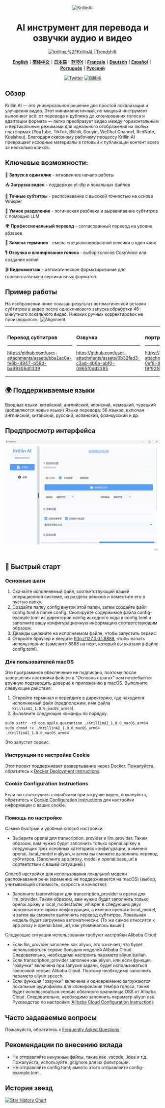 <div align="center">
  <img src="./images/logo.png" alt="KrillinAI" height="90">

  # AI инструмент для перевода и озвучки аудио и видео

  <a href="https://trendshift.io/repositories/13360" target="_blank"><img src="https://trendshift.io/api/badge/repositories/13360" alt="krillinai%2FKrillinAI | Trendshift" style="width: 250px; height: 55px;" width="250" height="55"/></a>

  **[English](../README.md)｜[简体中文](../docs/README_zh.md)｜[日本語](../docs/README_jp.md)｜[한국어](../docs/README_kr.md)｜[Français](../docs/README_fr.md)｜[Deutsch](../docs/README_de.md)｜[Español](../docs/README_es.md)｜[Português](../docs/README_pt.md)｜[Русский](../docs/README_rus.md)**
  
  [![Twitter](https://img.shields.io/badge/Twitter-KrillinAI-orange?logo=twitter)](https://x.com/KrillinAI)
[![Bilibili](https://img.shields.io/badge/dynamic/json?label=Bilibili&query=%24.data.follower&suffix=%20подписчиков&url=https%3A%2F%2Fapi.bilibili.com%2Fx%2Frelation%2Fstat%3Fvmid%3D242124650&logo=bilibili&color=00A1D6&labelColor=FE7398&logoColor=FFFFFF)](https://space.bilibili.com/242124650)

</div>

## Обзор

Krillin AI — это универсальное решение для простой локализации и улучшения видео. Этот минималистичный, но мощный инструмент выполняет всё: от перевода и дубляжа до клонирования голоса и адаптации формата — легко преобразует видео между горизонтальным и вертикальным режимами для идеального отображения на любых платформах (YouTube, TikTok, Bilibili, Douyin, WeChat Channel, RedNote, Kuaishou). Благодаря сквозному рабочему процессу Krillin AI превращает исходные материалы в готовый к публикации контент всего за несколько кликов.

## Ключевые возможности:
🎯 **Запуск в один клик** - мгновенное начало работы

📥 **Загрузка видео** - поддержка yt-dlp и локальных файлов

📜 **Точные субтитры** - распознавание с высокой точностью на основе Whisper

🧠 **Умное разделение** - логическая разбивка и выравнивание субтитров с помощью LLM

🌍 **Профессиональный перевод** -  согласованный перевод на уровне абзацев

🔄 **Замена терминов** - смена специализированной лексики в один клик 

🎙️ **Озвучка и клонирование голоса** - выбор голосов CosyVoice или создание копий

🎬 **Видеомонтаж** - автоматическое форматирование для горизонтальных и вертикальных форматов

## Пример работы
На изображении ниже показан результат автоматической вставки субтитров в видео после однокликового запуска обработки 46-минутного локального видео. Никаких ручных корректировок не производилось.
![Alignment](./docs/images/alignment.png)

<table>
<tr>
<td width="33%">

### Перевод субтитров
---
https://github.com/user-attachments/assets/bba1ac0a-fe6b-4947-b58d-ba99306d0339

</td>
<td width="33%">

### Озвучка
---
https://github.com/user-attachments/assets/0b32fad3-c3ad-4b6a-abf0-0865f0dd2385

</td>

<td width="33%">

### портретный режим
---
https://github.com/user-attachments/assets/c2c7b528-0ef8-4ba9-b8ac-f9f92f6d4e71

</td>
</tr>
</table>

## 🌍 Поддерживаемые языки
Входные языки: китайский, английский, японский, немецкий, турецкий (добавляются новые языки)
Языки перевода: 56 языков, включая английский, китайский, русский, испанский, французский и др.

## Предпросмотр интерфейса
![Предпросмотр интерфейса](../docs/images/ui_desktop.png)


## 🚀 Быстрый старт
### Основные шаги
1. Скачайте исполняемый файл, соответствующий вашей операционной системе, из раздела релизов и поместите его в пустую папку.
2. Создайте папку config внутри этой папки, затем создайте файл config.toml в папке config. Скопируйте содержимое файла config-example.toml из директории config исходного кода в config.toml и заполните вашу конфигурационную информацию соответствующим образом.
3. Дважды щелкните на исполняемом файле, чтобы запустить сервис.
4. Откройте браузер и введите http://127.0.0.1:8888, чтобы начать использование (замените 8888 на порт, который вы указали в файле config.toml).

### Для пользователей macOS
Это программное обеспечение не подписано, поэтому после завершения настройки файлов в "Основных шагах" вам потребуется вручную подтвердить доверие к приложению в macOS. Выполните следующие действия:
1. Откройте терминал и перейдите в директорию, где находится исполняемый файл (предположим, имя файла `KrillinAI_1.0.0_macOS_arm64`).
2. Выполните следующие команды по порядку:
```
sudo xattr -rd com.apple.quarantine ./KrillinAI_1.0.0_macOS_arm64
sudo chmod +x ./KrillinAI_1.0.0_macOS_arm64
./KrillinAI_1.0.0_macOS_arm64
```
Это запустит сервис.

### Инструкции по настройке Cookie
Этот проект поддерживает развертывание через Docker. Пожалуйста, обратитесь к [Docker Deployment Instructions](./docs/docker.md).

### Cookie Configuration Instructions

Если вы столкнулись с ошибками при загрузке видео, пожалуйста, обратитесь к [Cookie Configuration Instructions](./docs/get_cookies.md) для настройки информации о ваших cookie.

### Помощь по настройке
Самый быстрый и удобный способ настройки:
* Выберите openai для transcription_provider и llm_provider. Таким образом, вам нужно будет заполнить только openai.apikey в следующих трех основных категориях конфигурации, а именно openai, local_model и aliyun, и затем вы сможете выполнять перевод субтитров. (Заполните app.proxy, model и openai.base_url в соответствии с вашей ситуацией.)

Способ настройки для использования локальной модели распознавания речи (временно не поддерживается на macOS) (выбор, учитывающий стоимость, скорость и качество):
* Заполните fasterwhisper для transcription_provider и openai для llm_provider. Таким образом, вам нужно будет заполнить только openai.apikey и local_model.faster_whisper в следующих двух основных категориях конфигурации, а именно openai и local_model, и затем вы сможете выполнять перевод субтитров. Локальная модель будет загружена автоматически. (То же самое относится к app.proxy и openai.base_url, как упоминалось выше.)

Следующие ситуации использования требуют настройки Alibaba Cloud:
* Если llm_provider заполнен как aliyun, это означает, что будет использоваться сервис больших моделей Alibaba Cloud. Следовательно, необходимо настроить параметр aliyun.bailian.
* Если transcription_provider заполнен как aliyun, или если функция "озвучки" включена при запуске задачи, будет использоваться голосовой сервис Alibaba Cloud. Поэтому необходимо заполнить параметр aliyun.speech.
* Если функция "озвучки" включена и одновременно загружаются локальные аудиофайлы для клонирования тембра голоса, также будет использоваться сервис облачного хранилища OSS от Alibaba Cloud. Следовательно, необходимо заполнить параметр aliyun.oss.
Руководство по настройке: [Alibaba Cloud Configuration Instructions](./docs/aliyun.md)

## Часто задаваемые вопросы
Пожалуйста, обратитесь к [Frequently Asked Questions](./docs/faq.md)

## Рекомендации по внесению вклада

- Не отправляйте ненужные файлы, такие как .vscode, .idea и т.д. Пожалуйста, используйте .gitignore для их фильтрации.
- Не отправляйте config.toml; вместо этого отправляйте config-example.toml.

## История звезд

[![Star History Chart](https://api.star-history.com/svg?repos=krillinai/KrillinAI&type=Date)](https://star-history.com/#krillinai/KrillinAI&Date)
